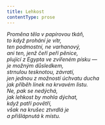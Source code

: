 ```yaml
---
title: Lehkost
contentType: prose
---
```


<section>

_Proměna těla v papírovou tkáň,  
to když prohání je vítr,  
ten podmostní, ne varhanový,  
ani ten, jenž čeří peří pěnice,  
plující z Egypta ve zvířeném písku —  
je možným důsledkem,  
strnulou tesknotou, závratí,  
jen jednou z možností úchvatu ducha  
jak příběh linek na krvavém listu.  
Ne, pak se nedýchá,  
jak lehkost by mohla dýchat,  
když patří povětří,  
však na krušec ztvrdlá je  
a přišlápnutá k místu._

</section>
